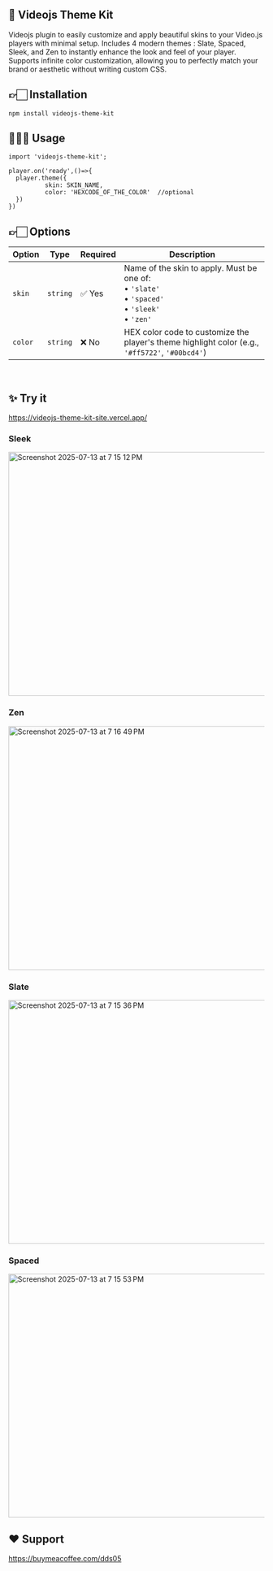 ## 🎨 Videojs Theme Kit
Videojs plugin to easily customize and apply beautiful skins to your Video.js players with minimal setup. Includes 4 modern themes : Slate, Spaced, Sleek, and Zen to instantly enhance the look and feel of your player. Supports infinite color customization, allowing you to perfectly match your brand or aesthetic without writing custom CSS.

## 👉🏻 Installation  
```
npm install videojs-theme-kit
```

## 👨🏻‍💻 Usage 
```
import 'videojs-theme-kit';

player.on('ready',()=>{
  player.theme({
          skin: SKIN_NAME,
          color: 'HEXCODE_OF_THE_COLOR'  //optional
  })
})
```

## 👉🏻 Options

| Option  | Type     | Required | Description                                                                                                                                                                              |
| ------- | -------- | -------- | ---------------------------------------------------------------------------------------------------------------------------------------------------------------------------------------- |
| `skin`  | `string` | ✅ Yes    | Name of the skin to apply. Must be one of:<br>• `'slate'`<br>• `'spaced'`<br>• `'sleek'`<br>• `'zen'` |
| `color` | `string` | ❌ No     | HEX color code to customize the player's theme highlight color  (e.g., `'#ff5722'`, `'#00bcd4'`)                                                                                             |


<br>

## ✨ Try it 
https://videojs-theme-kit-site.vercel.app/

<h3>Sleek</h3>
<img width="600" height="480" alt="Screenshot 2025-07-13 at 7 15 12 PM" src="https://github.com/user-attachments/assets/63dceae4-3fb7-48c3-afcc-9e4d9d552044" />

<h3>Zen</h3>
<img width="600" height="480" alt="Screenshot 2025-07-13 at 7 16 49 PM" src="https://github.com/user-attachments/assets/87d305d5-2b4c-4228-bed0-04318c726384" />


<h3>Slate</h3>
<img width="600" height="480" alt="Screenshot 2025-07-13 at 7 15 36 PM" src="https://github.com/user-attachments/assets/759958c1-2239-4ab0-bf3e-2c6761850db7" />

<h3>Spaced</h3>
<img width="600" height="480" alt="Screenshot 2025-07-13 at 7 15 53 PM" src="https://github.com/user-attachments/assets/f90de7e8-47d8-42b6-a37f-7e36f4e731cc" />


## ❤️ Support
https://buymeacoffee.com/dds05
